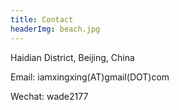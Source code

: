 ```yaml
---
title: Contact
headerImg: beach.jpg
---
```


Haidian District, Beijing, China

Email: iamxingxing(AT)gmail(DOT)com 

Wechat: wade2177
